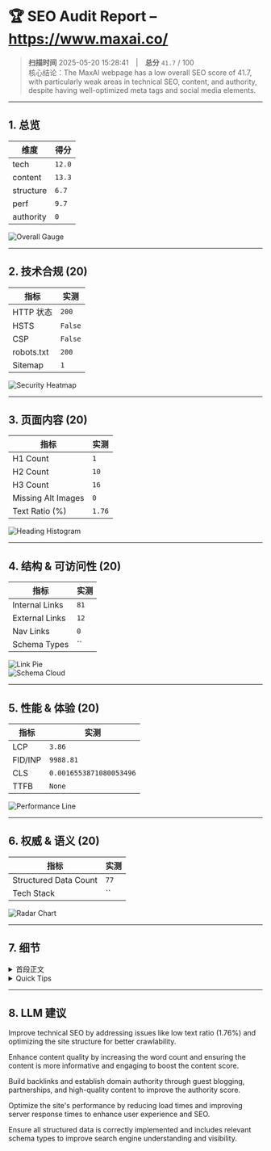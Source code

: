 # 🏆 SEO Audit Report – https://www.maxai.co/

> **扫描时间** 2025-05-20 15:28:41 | **总分** `41.7` / 100  
> 核心结论：The MaxAI webpage has a low overall SEO score of 41.7, with particularly weak areas in technical SEO, content, and authority, despite having well-optimized meta tags and social media elements.

---

## 1. 总览

| 维度 | 得分 |
|------|------|
| tech | `12.0` |
| content | `13.3` |
| structure | `6.7` |
| perf | `9.7` |
| authority | `0` |

![Overall Gauge](gauge.png)

---

## 2. 技术合规 (20)

| 指标 | 实测 |
|------|------|
| HTTP 状态 | `200` |
| HSTS | `False` |
| CSP | `False` |
| robots.txt | `200` |
| Sitemap | `1` |

![Security Heatmap](security_heatmap.png)

---

## 3. 页面内容 (20)

| 指标 | 实测 |
|------|------|
| H1 Count | `1` |
| H2 Count | `10` |
| H3 Count | `16` |
| Missing Alt Images | `0` |
| Text Ratio (%) | `1.76` |

![Heading Histogram](headings.png)

---

## 4. 结构 & 可访问性 (20)

| 指标 | 实测 |
|------|------|
| Internal Links | `81` |
| External Links | `12` |
| Nav Links | `0` |
| Schema Types | `` |

![Link Pie](links.png)  
![Schema Cloud](schema_cloud.png)

---

## 5. 性能 & 体验 (20)


| 指标 | 实测 |
|------|------|
| LCP | `3.86` |
| FID/INP | `9988.81` |
| CLS | `0.0016553871080053496` |
| TTFB | `None` |

![Performance Line](perf_line.png)

---

## 6. 权威 & 语义 (20)

| 指标 | 实测 |
|------|------|
| Structured Data Count | `77` |
| Tech Stack | `` |

![Radar Chart](radar.png)

---

## 7. 细节

<details>
<summary>首段正文</summary>

`MaxAI`
</details>

<details>
<summary>Quick Tips</summary>


- ⚠️ 文字占比 1.76%（疑似 CSR）

</details>

---

## 8. LLM 建议

Improve technical SEO by addressing issues like low text ratio (1.76%) and optimizing the site structure for better crawlability.

Enhance content quality by increasing the word count and ensuring the content is more informative and engaging to boost the content score.

Build backlinks and establish domain authority through guest blogging, partnerships, and high-quality content to improve the authority score.

Optimize the site's performance by reducing load times and improving server response times to enhance user experience and SEO.

Ensure all structured data is correctly implemented and includes relevant schema types to improve search engine understanding and visibility.
